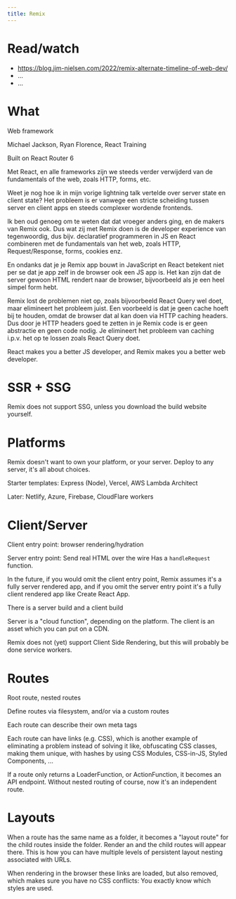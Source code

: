 ```yaml
---
title: Remix
---
```


# Read/watch
- https://blog.jim-nielsen.com/2022/remix-alternate-timeline-of-web-dev/
- ...
- ...

# What

Web framework

Michael Jackson, Ryan Florence, React Training

Built on React Router 6

Met React, en alle frameworks zijn we steeds verder verwijderd van de fundamentals of the web,
zoals HTTP, forms, etc.

Weet je nog hoe ik in mijn vorige lightning talk vertelde over server state
en client state? Het probleem is er vanwege een stricte scheiding tussen server en client apps
en steeds complexer wordende frontends.

Ik ben oud genoeg om te weten dat dat vroeger anders ging, en de makers van Remix ook. Dus wat zij met Remix doen
is de developer experience van tegenwoordig, dus bijv. declaratief programmeren in JS en React combineren met de
fundamentals van het web, zoals HTTP, Request/Response, forms, cookies enz.

En ondanks dat je je Remix app bouwt in JavaScript en React betekent niet per se dat je app zelf in de browser ook een JS app is.
Het kan zijn dat de server gewoon HTML rendert naar de browser, bijvoorbeeld als je een heel simpel form hebt.

Remix lost de problemen niet op, zoals bijvoorbeeld React Query wel doet, maar elimineert het probleem juist. Een voorbeeld is dat je geen cache hoeft bij te houden, omdat de browser dat al kan doen via HTTP caching headers. Dus door je HTTP headers goed te zetten in je Remix code is er geen abstractie en geen code nodig. Je elimineert het probleem van caching i.p.v. het op te lossen zoals React Query doet.

React makes you a better JS developer, and Remix makes you a better web developer.

# SSR + SSG

Remix does not support SSG, unless you download the build website yourself.

# Platforms

Remix doesn't want to own your platform, or your server. Deploy to any server, it's all about choices.

Starter templates: Express (Node), Vercel, AWS Lambda Architect

Later: Netlify, Azure, Firebase, CloudFlare workers

# Client/Server

Client entry point: browser rendering/hydration

Server entry point: Send real HTML over the wire
Has a `handleRequest` function.

In the future, if you would omit the client entry point, Remix assumes it's a fully server rendered app, and if you
omit the server entry point it's a fully client rendered app like Create React App.

There is a server build and a client build

Server is a "cloud function", depending on the platform. The client is an asset which you can put on a CDN.

Remix does not (yet) support Client Side Rendering, but this will probably be done service workers.

# Routes

Root route, nested routes

Define routes via filesystem, and/or via a custom routes

Each route can describe their own meta tags

Each route can have links (e.g. CSS), which is another example of eliminating a problem instead of solving it like, obfuscating CSS classes, making them unique, with hashes by using CSS Modules, CSS-in-JS, Styled Components, ...

If a route only returns a LoaderFunction, or ActionFunction, it becomes an API endpoint. Without nested routing of course, now it's an independent route.

# Layouts

When a route has the same name as a folder, it becomes a "layout route" for the child routes inside the folder. Render an <Outlet /> and the child routes will appear there. This is how you can have multiple levels of persistent layout nesting associated with URLs.

When rendering in the browser these links are loaded, but also removed, which makes sure you have no CSS conflicts: You exactly know which styles are used.
